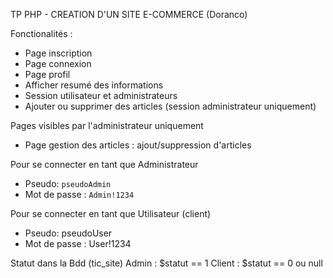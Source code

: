 
TP PHP - CREATION D'UN SITE E-COMMERCE (Doranco)

Fonctionalités : 
- Page inscription 
- Page connexion
- Page profil
- Afficher resumé des informations 
- Session utilisateur et administrateurs
- Ajouter ou supprimer des articles (session administrateur uniquement)

Pages visibles par l'administrateur uniquement
- Page gestion des articles : ajout/suppression d'articles

Pour se connecter en tant que Administrateur
- Pseudo: `pseudoAdmin`
- Mot de passe : `Admin!1234`

Pour se connecter en tant que Utilisateur (client)
- Pseudo: pseudoUser
- Mot de passe : User!1234

Statut dans la Bdd (tic_site)
Admin : $statut == 1
Client : $statut == 0 ou null
